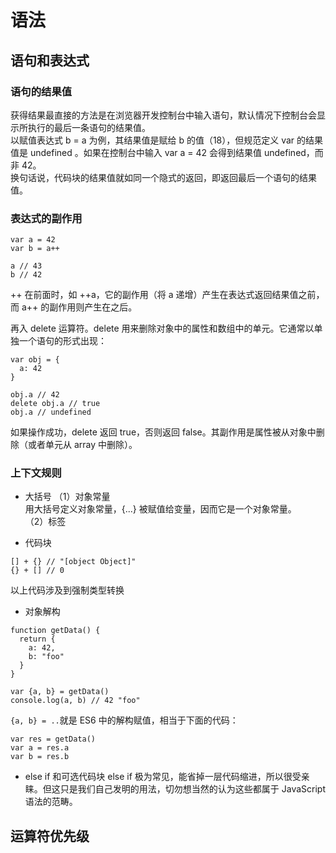 # 语法

## 语句和表达式

### 语句的结果值
获得结果最直接的方法是在浏览器开发控制台中输入语句，默认情况下控制台会显示所执行的最后一条语句的结果值。  
以赋值表达式 b = a 为例，其结果值是赋给 b 的值（18），但规范定义 var 的结果值是 undefined 。如果在控制台中输入 var a = 42 会得到结果值 undefined，而非 42。  
换句话说，代码块的结果值就如同一个隐式的返回，即返回最后一个语句的结果值。  

### 表达式的副作用
```
var a = 42
var b = a++

a // 43
b // 42
```
++ 在前面时，如 ++a，它的副作用（将 a 递增）产生在表达式返回结果值之前，而 a++ 的副作用则产生在之后。

再入 delete 运算符。delete 用来删除对象中的属性和数组中的单元。它通常以单独一个语句的形式出现：
```
var obj = {
  a: 42
}

obj.a // 42
delete obj.a // true
obj.a // undefined
```
如果操作成功，delete 返回 true，否则返回 false。其副作用是属性被从对象中删除（或者单元从 array 中删除）。

### 上下文规则

- 大括号
（1）对象常量   
用大括号定义对象常量，{...} 被赋值给变量，因而它是一个对象常量。  
（2）标签

- 代码块
```
[] + {} // "[object Object]"
{} + [] // 0
```
以上代码涉及到强制类型转换

- 对象解构
```
function getData() {
  return {
    a: 42,
    b: "foo"
  }
}

var {a, b} = getData()
console.log(a, b) // 42 "foo"
```
```{a, b} = ..```就是 ES6 中的解构赋值，相当于下面的代码：
```
var res = getData()
var a = res.a
var b = res.b
```

- else if 和可选代码块
else if 极为常见，能省掉一层代码缩进，所以很受亲睐。但这只是我们自己发明的用法，切勿想当然的认为这些都属于 JavaScript 语法的范畴。

## 运算符优先级